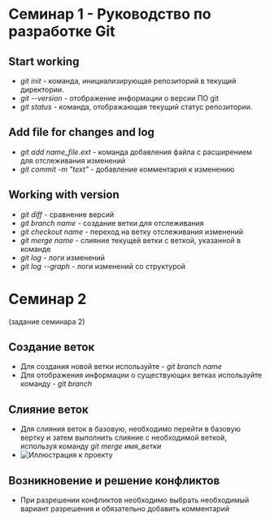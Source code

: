 # Семинар 1 - Руководство по разработке Git

## Start working
* *git init* - команда, инициализирующая репозиторий в текущий директории.
* *git --version* - отображение информации о версии ПО git
* *git status* - команда, отображающая текущий статус репозитории.

## Add file for changes and log
* *git add name_file.ext* - команда добавления файла с расширением для отслеживания изменений
* *git commit -m "text"* - добавление комментария к изменению

## Working with version
* *git diff* - сравнение версий
* *git branch name* - создание ветки для отслеживания
* *git checkout name* - переход на ветку отслеживания изменений
* *git merge name* - слияние текущей ветки с веткой, указанной в команде
* *git log* - логи изменений
* *git log --graph* - логи изменений со структурой

# Семинар 2
(задание семинара 2)
## Создание веток
* Для создания новой ветки используйте - *git branch name*
* Для отображения информации о существующих ветках используйте команду - *git branch* 

## Слияние веток
* Для слияния веток в базовую, необходимо перейти в базовую вертку и затем выполнить слияние с необходимой веткой, используя команду *git merge имя_ветки*
* ![Иллюстрация к проекту](slide-14.jpg)

## Возникновение и решение конфликтов
* При разрешении конфликтов необходимо выбрать необходимый вариант разрешения и обязательно добавить комментарий